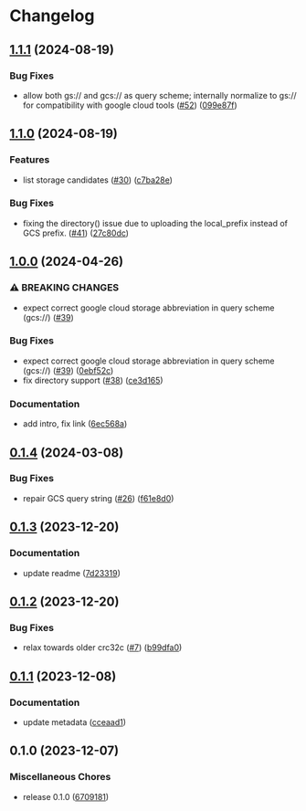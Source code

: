 # Changelog

## [1.1.1](https://github.com/snakemake/snakemake-storage-plugin-gcs/compare/v1.1.0...v1.1.1) (2024-08-19)


### Bug Fixes

* allow both gs:// and gcs:// as query scheme; internally normalize to gs:// for compatibility with google cloud tools ([#52](https://github.com/snakemake/snakemake-storage-plugin-gcs/issues/52)) ([099e87f](https://github.com/snakemake/snakemake-storage-plugin-gcs/commit/099e87fcf47e59b5e911f72f50ca3c94aed7444f))

## [1.1.0](https://github.com/snakemake/snakemake-storage-plugin-gcs/compare/v1.0.0...v1.1.0) (2024-08-19)


### Features

* list storage candidates ([#30](https://github.com/snakemake/snakemake-storage-plugin-gcs/issues/30)) ([c7ba28e](https://github.com/snakemake/snakemake-storage-plugin-gcs/commit/c7ba28ec3a9cd1b6d2c39806ab785df57ec18f6d))


### Bug Fixes

* fixing the directory() issue due to uploading the local_prefix instead of GCS prefix.  ([#41](https://github.com/snakemake/snakemake-storage-plugin-gcs/issues/41)) ([27c80dc](https://github.com/snakemake/snakemake-storage-plugin-gcs/commit/27c80dce7ad9349e8ae8788984b1525c2478d575))

## [1.0.0](https://github.com/snakemake/snakemake-storage-plugin-gcs/compare/v0.1.4...v1.0.0) (2024-04-26)


### ⚠ BREAKING CHANGES

* expect correct google cloud storage abbreviation in query scheme (gcs://) ([#39](https://github.com/snakemake/snakemake-storage-plugin-gcs/issues/39))

### Bug Fixes

* expect correct google cloud storage abbreviation in query scheme (gcs://) ([#39](https://github.com/snakemake/snakemake-storage-plugin-gcs/issues/39)) ([0ebf52c](https://github.com/snakemake/snakemake-storage-plugin-gcs/commit/0ebf52cc6131fe092f638306f104e4c37a88aac4))
* fix directory support ([#38](https://github.com/snakemake/snakemake-storage-plugin-gcs/issues/38)) ([ce3d165](https://github.com/snakemake/snakemake-storage-plugin-gcs/commit/ce3d165f94e2d9d8f9469434d88edc0fe1b7f2a1))


### Documentation

* add intro, fix link ([6ec568a](https://github.com/snakemake/snakemake-storage-plugin-gcs/commit/6ec568a092aa6b636549a48fc09f0f1ba07b6f00))

## [0.1.4](https://github.com/snakemake/snakemake-storage-plugin-gcs/compare/v0.1.3...v0.1.4) (2024-03-08)


### Bug Fixes

* repair GCS query string ([#26](https://github.com/snakemake/snakemake-storage-plugin-gcs/issues/26)) ([f61e8d0](https://github.com/snakemake/snakemake-storage-plugin-gcs/commit/f61e8d0e3b83d3b03ad2eb41ceb0c5902345ef48))

## [0.1.3](https://github.com/snakemake/snakemake-storage-plugin-gcs/compare/v0.1.2...v0.1.3) (2023-12-20)


### Documentation

* update readme ([7d23319](https://github.com/snakemake/snakemake-storage-plugin-gcs/commit/7d233198eb911f7fb3f73176f2304681272dd080))

## [0.1.2](https://github.com/snakemake/snakemake-storage-plugin-gcs/compare/v0.1.1...v0.1.2) (2023-12-20)


### Bug Fixes

* relax towards older crc32c ([#7](https://github.com/snakemake/snakemake-storage-plugin-gcs/issues/7)) ([b99dfa0](https://github.com/snakemake/snakemake-storage-plugin-gcs/commit/b99dfa07cc4b9bebbc2126d8f725bcd544c91dcf))

## [0.1.1](https://github.com/snakemake/snakemake-storage-plugin-gcs/compare/v0.1.0...v0.1.1) (2023-12-08)


### Documentation

* update metadata ([cceaad1](https://github.com/snakemake/snakemake-storage-plugin-gcs/commit/cceaad1c9795cc95c4d420b2ee2ebe0c7fdd5b0d))

## 0.1.0 (2023-12-07)


### Miscellaneous Chores

* release 0.1.0 ([6709181](https://github.com/snakemake/snakemake-storage-plugin-gcs/commit/67091814a0b44107809162b6eb6d9178745d8afa))
